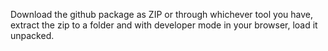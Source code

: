 Download the github package as ZIP or through whichever tool you have, extract the zip to a folder and with developer mode in your browser, load it unpacked. 
